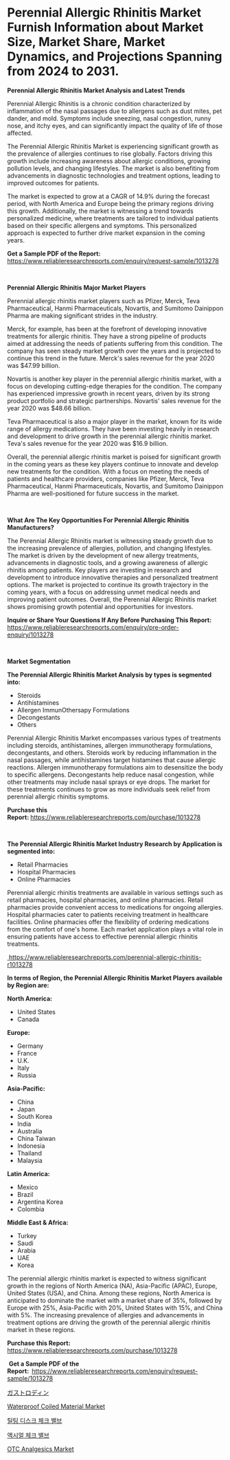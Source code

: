 <p><h1>Perennial Allergic Rhinitis Market Furnish Information about Market Size, Market Share, Market Dynamics, and Projections Spanning from 2024 to 2031.</h1></p><p><strong>Perennial Allergic Rhinitis Market Analysis and Latest Trends</strong></p>
<p><p>Perennial Allergic Rhinitis is a chronic condition characterized by inflammation of the nasal passages due to allergens such as dust mites, pet dander, and mold. Symptoms include sneezing, nasal congestion, runny nose, and itchy eyes, and can significantly impact the quality of life of those affected.</p><p>The Perennial Allergic Rhinitis Market is experiencing significant growth as the prevalence of allergies continues to rise globally. Factors driving this growth include increasing awareness about allergic conditions, growing pollution levels, and changing lifestyles. The market is also benefiting from advancements in diagnostic technologies and treatment options, leading to improved outcomes for patients.</p><p>The market is expected to grow at a CAGR of 14.9% during the forecast period, with North America and Europe being the primary regions driving this growth. Additionally, the market is witnessing a trend towards personalized medicine, where treatments are tailored to individual patients based on their specific allergens and symptoms. This personalized approach is expected to further drive market expansion in the coming years.</p></p>
<p><strong>Get a Sample PDF of the Report:&nbsp;</strong> <a href="https://www.reliableresearchreports.com/enquiry/request-sample/1013278">https://www.reliableresearchreports.com/enquiry/request-sample/1013278</a></p>
<p>&nbsp;</p>
<p><strong>Perennial Allergic Rhinitis Major Market Players</strong></p>
<p><p>Perennial allergic rhinitis market players such as Pfizer, Merck, Teva Pharmaceutical, Hanmi Pharmaceuticals, Novartis, and Sumitomo Dainippon Pharma are making significant strides in the industry. </p><p>Merck, for example, has been at the forefront of developing innovative treatments for allergic rhinitis. They have a strong pipeline of products aimed at addressing the needs of patients suffering from this condition. The company has seen steady market growth over the years and is projected to continue this trend in the future. Merck's sales revenue for the year 2020 was $47.99 billion.</p><p>Novartis is another key player in the perennial allergic rhinitis market, with a focus on developing cutting-edge therapies for the condition. The company has experienced impressive growth in recent years, driven by its strong product portfolio and strategic partnerships. Novartis' sales revenue for the year 2020 was $48.66 billion.</p><p>Teva Pharmaceutical is also a major player in the market, known for its wide range of allergy medications. They have been investing heavily in research and development to drive growth in the perennial allergic rhinitis market. Teva's sales revenue for the year 2020 was $16.9 billion.</p><p>Overall, the perennial allergic rhinitis market is poised for significant growth in the coming years as these key players continue to innovate and develop new treatments for the condition. With a focus on meeting the needs of patients and healthcare providers, companies like Pfizer, Merck, Teva Pharmaceutical, Hanmi Pharmaceuticals, Novartis, and Sumitomo Dainippon Pharma are well-positioned for future success in the market.</p></p>
<p>&nbsp;</p>
<p><strong>What Are The Key Opportunities For Perennial Allergic Rhinitis Manufacturers?</strong></p>
<p><p>The Perennial Allergic Rhinitis market is witnessing steady growth due to the increasing prevalence of allergies, pollution, and changing lifestyles. The market is driven by the development of new allergy treatments, advancements in diagnostic tools, and a growing awareness of allergic rhinitis among patients. Key players are investing in research and development to introduce innovative therapies and personalized treatment options. The market is projected to continue its growth trajectory in the coming years, with a focus on addressing unmet medical needs and improving patient outcomes. Overall, the Perennial Allergic Rhinitis market shows promising growth potential and opportunities for investors.</p></p>
<p><strong>Inquire or Share Your Questions If Any Before Purchasing This Report:</strong> <a href="https://www.reliableresearchreports.com/enquiry/pre-order-enquiry/1013278">https://www.reliableresearchreports.com/enquiry/pre-order-enquiry/1013278</a></p>
<p>&nbsp;</p>
<p><strong>Market Segmentation</strong></p>
<p><strong>The Perennial Allergic Rhinitis Market Analysis by types is segmented into:</strong></p>
<p><ul><li>Steroids</li><li>Antihistamines</li><li>Allergen ImmunOthersapy Formulations</li><li>Decongestants</li><li>Others</li></ul></p>
<p><p>Perennial Allergic Rhinitis Market encompasses various types of treatments including steroids, antihistamines, allergen immunotherapy formulations, decongestants, and others. Steroids work by reducing inflammation in the nasal passages, while antihistamines target histamines that cause allergic reactions. Allergen immunotherapy formulations aim to desensitize the body to specific allergens. Decongestants help reduce nasal congestion, while other treatments may include nasal sprays or eye drops. The market for these treatments continues to grow as more individuals seek relief from perennial allergic rhinitis symptoms.</p></p>
<p><strong>Purchase this Report:&nbsp;</strong><a href="https://www.reliableresearchreports.com/purchase/1013278">https://www.reliableresearchreports.com/purchase/1013278</a></p>
<p>&nbsp;</p>
<p><strong>The Perennial Allergic Rhinitis Market Industry Research by Application is segmented into:</strong></p>
<p><ul><li>Retail Pharmacies</li><li>Hospital Pharmacies</li><li>Online Pharmacies</li></ul></p>
<p><p>Perennial allergic rhinitis treatments are available in various settings such as retail pharmacies, hospital pharmacies, and online pharmacies. Retail pharmacies provide convenient access to medications for ongoing allergies. Hospital pharmacies cater to patients receiving treatment in healthcare facilities. Online pharmacies offer the flexibility of ordering medications from the comfort of one's home. Each market application plays a vital role in ensuring patients have access to effective perennial allergic rhinitis treatments.</p></p>
<p><a href="https://www.reliableresearchreports.com/perennial-allergic-rhinitis-r1013278">&nbsp;https://www.reliableresearchreports.com/perennial-allergic-rhinitis-r1013278</a></p>
<p><strong>In terms of Region, the Perennial Allergic Rhinitis Market Players available by Region are:</strong></p>
<p>
    <p> <strong> North America: </strong>
        <ul>
            <li>United States</li>
            <li>Canada</li>
        </ul>
        </p> 
    <p> <strong> Europe: </strong>
        <ul>
            <li>Germany</li>
            <li>France</li>
            <li>U.K.</li>
            <li>Italy</li>
            <li>Russia</li>
        </ul>
        </p> 
    <p> <strong> Asia-Pacific: </strong>
        <ul>
            <li>China</li>
            <li>Japan</li>
            <li>South Korea</li>
            <li>India</li>
            <li>Australia</li>
            <li>China Taiwan</li>
            <li>Indonesia</li>
            <li>Thailand</li>
            <li>Malaysia</li>
        </ul>
        </p> 
    <p> <strong> Latin America: </strong>
        <ul>
            <li>Mexico</li>
            <li>Brazil</li>
            <li>Argentina Korea</li>
            <li>Colombia</li>
        </ul>
        </p> 
    <p> <strong> Middle East & Africa: </strong>
        <ul>
            <li>Turkey</li>
            <li>Saudi</li>
            <li>Arabia</li>
            <li>UAE</li>
            <li>Korea</li>
        </ul>
    </p>
    </p>
<p><p>The perennial allergic rhinitis market is expected to witness significant growth in the regions of North America (NA), Asia-Pacific (APAC), Europe, United States (USA), and China. Among these regions, North America is anticipated to dominate the market with a market share of 35%, followed by Europe with 25%, Asia-Pacific with 20%, United States with 15%, and China with 5%. The increasing prevalence of allergies and advancements in treatment options are driving the growth of the perennial allergic rhinitis market in these regions.</p></p>
<p><strong>Purchase this Report: </strong><a href="https://www.reliableresearchreports.com/purchase/1013278">https://www.reliableresearchreports.com/purchase/1013278</a></p>
<p>&nbsp;<strong>Get a Sample PDF of the Report:&nbsp;&nbsp;</strong><a href="https://www.reliableresearchreports.com/enquiry/request-sample/1013278">https://www.reliableresearchreports.com/enquiry/request-sample/1013278</a></p>
<p><strong></strong></p>
<p><p><a href="https://medium.com/@rodhoppe07/%E3%82%AC%E3%82%B9%E3%83%88%E3%83%AD%E3%82%B8%E3%83%B3%E5%B8%82%E5%A0%B4-%E7%A8%AE%E9%A1%9E-%E5%BF%9C%E7%94%A8-%E5%9C%B0%E7%90%86%E3%81%AB%E3%82%88%E3%82%8B%E5%8C%85%E6%8B%AC%E7%9A%84%E3%81%AA%E8%A9%95%E4%BE%A1-37776c82b06f">ガストロディン</a></p><p><a href="https://www.linkedin.com/pulse/insights-waterproof-coiled-material-market-size-analysing-lcsqe?trackingId=VmMorGnPvGRCRSC%2BEToMEg%3D%3D">Waterproof Coiled Material Market</a></p><p><a href="https://github.com/novabrown3/Market-Research-Report-List-1/blob/main/700335451562.md">틸팅 디스크 체크 밸브</a></p><p><a href="https://github.com/durgin521/Market-Research-Report-List-1/blob/main/246210051563.md">액시얼 체크 밸브</a></p><p><a href="https://github.com/timeliteaut/Market-Research-Report-List-2/blob/main/otc-analgesics-market.md">OTC Analgesics Market</a></p></p>